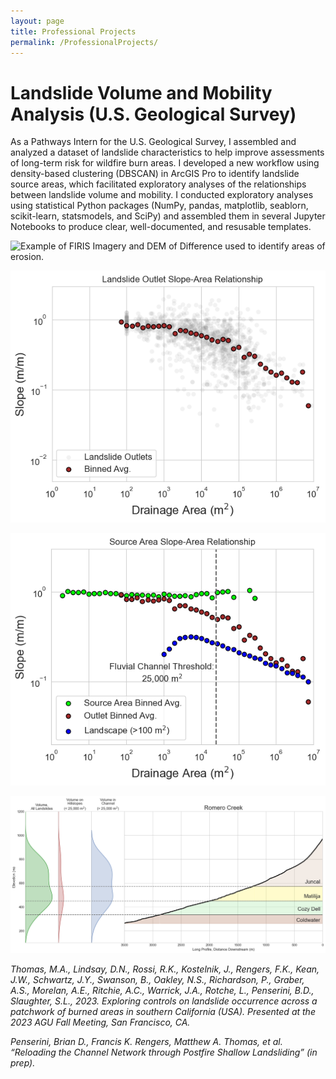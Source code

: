 ```yaml
---
layout: page
title: Professional Projects
permalink: /ProfessionalProjects/
---
```


# Landslide Volume and Mobility Analysis (U.S. Geological Survey)

As a Pathways Intern for the U.S. Geological Survey, I assembled and analyzed a dataset of landslide characteristics to help improve assessments of long-term risk for wildfire burn areas. I developed a new workflow using density-based clustering (DBSCAN) in ArcGIS Pro to identify landslide source areas, which facilitated exploratory analyses of the relationships between landslide volume and mobility. I conducted exploratory analyses using statistical Python packages (NumPy, pandas, matplotlib, seablorn, scikit-learn, statsmodels, and SciPy) and assembled them in several Jupyter Notebooks to produce clear, well-documented, and resusable templates. 

![Example of FIRIS Imagery and DEM of Difference used to identify areas of erosion.](./Images/MendenhallFigure3.png)

![Example of slope-area plot with the locations of landslide outlets.](./Images/LandslideOutletSlopeAreaExample.png)
 
![Example of slope-area signatures of landslide source areas, landslide outlets, and fluvial channels.](./Images/LandslideFluvialSlopeAreaExample.png) 

![Example of long-profile with kernel density plots of landslide volume by elevation](./Images/RomeroCreekLandslideVolumeSchematic.png)

<i>Thomas, M.A., Lindsay, D.N., Rossi, R.K., Kostelnik, J., Rengers, F.K., Kean, J.W., Schwartz, J.Y., Swanson, B., Oakley, N.S., Richardson, P., Graber, A.S., Morelan, A.E., Ritchie, A.C., Warrick, J.A., Rotche, L., Penserini, B.D., Slaughter, S.L., 2023. Exploring controls on landslide occurrence across a patchwork of burned areas in southern California (USA). Presented at the 2023 AGU Fall Meeting, San Francisco, CA.</i>

<i>Penserini, Brian D., Francis K. Rengers, Matthew A. Thomas, et al. “Reloading the Channel Network through Postfire Shallow Landsliding” (in prep). </i>



